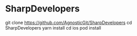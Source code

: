 # SharpDevelopers
git clone https://github.com/AgnosticGit/SharpDevelopers
cd SharpDevelopers
yarn install
cd ios 
pod install
